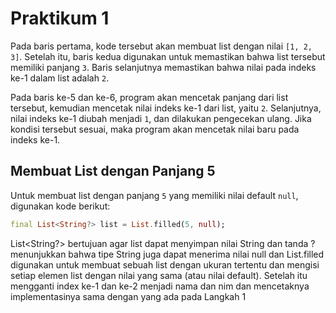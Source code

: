 # Praktikum 1

Pada baris pertama, kode tersebut akan membuat list dengan nilai `[1, 2, 3]`. Setelah itu, baris kedua digunakan untuk memastikan bahwa list tersebut memiliki panjang `3`. Baris selanjutnya memastikan bahwa nilai pada indeks ke-1 dalam list adalah `2`.

Pada baris ke-5 dan ke-6, program akan mencetak panjang dari list tersebut, kemudian mencetak nilai indeks ke-1 dari list, yaitu `2`. Selanjutnya, nilai indeks ke-1 diubah menjadi `1`, dan dilakukan pengecekan ulang. Jika kondisi tersebut sesuai, maka program akan mencetak nilai baru pada indeks ke-1.

## Membuat List dengan Panjang 5

Untuk membuat list dengan panjang `5` yang memiliki nilai default `null`, digunakan kode berikut:

```dart
final List<String?> list = List.filled(5, null);
```

List<String?> bertujuan agar list dapat menyimpan nilai String dan tanda ? menunjukkan bahwa tipe String juga dapat menerima nilai null dan List.filled digunakan untuk membuat sebuah list dengan ukuran tertentu dan mengisi setiap elemen list dengan nilai yang sama (atau nilai default).
Setelah itu mengganti index ke-1 dan ke-2 menjadi nama dan nim dan mencetaknya implementasinya sama dengan yang ada pada Langkah 1
